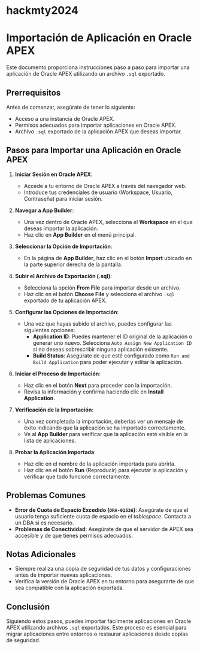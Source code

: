 # hackmty2024

# Importación de Aplicación en Oracle APEX

Este documento proporciona instrucciones paso a paso para importar una aplicación de Oracle APEX utilizando un archivo `.sql` exportado.

## Prerrequisitos

Antes de comenzar, asegúrate de tener lo siguiente:

- Acceso a una instancia de Oracle APEX.
- Permisos adecuados para importar aplicaciones en Oracle APEX.
- Archivo `.sql` exportado de la aplicación APEX que deseas importar.

## Pasos para Importar una Aplicación en Oracle APEX

1. **Iniciar Sesión en Oracle APEX**:
   - Accede a tu entorno de Oracle APEX a través del navegador web.
   - Introduce tus credenciales de usuario (Workspace, Usuario, Contraseña) para iniciar sesión.

2. **Navegar a App Builder**:
   - Una vez dentro de Oracle APEX, selecciona el **Workspace** en el que deseas importar la aplicación.
   - Haz clic en **App Builder** en el menú principal.

3. **Seleccionar la Opción de Importación**:
   - En la página de **App Builder**, haz clic en el botón **Import** ubicado en la parte superior derecha de la pantalla.

4. **Subir el Archivo de Exportación (.sql)**:
   - Selecciona la opción **From File** para importar desde un archivo.
   - Haz clic en el botón **Choose File** y selecciona el archivo `.sql` exportado de tu aplicación APEX.

5. **Configurar las Opciones de Importación**:
   - Una vez que hayas subido el archivo, puedes configurar las siguientes opciones:
     - **Application ID**: Puedes mantener el ID original de la aplicación o generar uno nuevo. Selecciona `Auto Assign New Application ID` si no deseas sobrescribir ninguna aplicación existente.
     - **Build Status**: Asegúrate de que esté configurado como `Run and Build Application` para poder ejecutar y editar la aplicación.
   
6. **Iniciar el Proceso de Importación**:
   - Haz clic en el botón **Next** para proceder con la importación.
   - Revisa la información y confirma haciendo clic en **Install Application**.

7. **Verificación de la Importación**:
   - Una vez completada la importación, deberías ver un mensaje de éxito indicando que la aplicación se ha importado correctamente.
   - Ve al **App Builder** para verificar que la aplicación esté visible en la lista de aplicaciones.

8. **Probar la Aplicación Importada**:
   - Haz clic en el nombre de la aplicación importada para abrirla.
   - Haz clic en el botón **Run** (Reproducir) para ejecutar la aplicación y verificar que todo funcione correctamente.

## Problemas Comunes

- **Error de Cuota de Espacio Excedido (`ORA-01536`)**: Asegúrate de que el usuario tenga suficiente cuota de espacio en el *tablespace*. Contacta a un DBA si es necesario.
- **Problemas de Conectividad**: Asegúrate de que el servidor de APEX sea accesible y de que tienes permisos adecuados.

## Notas Adicionales

- Siempre realiza una copia de seguridad de tus datos y configuraciones antes de importar nuevas aplicaciones.
- Verifica la versión de Oracle APEX en tu entorno para asegurarte de que sea compatible con la aplicación exportada.

## Conclusión

Siguiendo estos pasos, puedes importar fácilmente aplicaciones en Oracle APEX utilizando archivos `.sql` exportados. Este proceso es esencial para migrar aplicaciones entre entornos o restaurar aplicaciones desde copias de seguridad.

